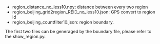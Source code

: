 - region_distance_no_less10.npy: distance between every two region
- region_beijing_grid2region_REID_no_less10.json: GPS convert to region id
- region_beijing_countfilter10.json: region boundary.

The first two files can be generaged by the boundary file, please refer to the show_region.py.


